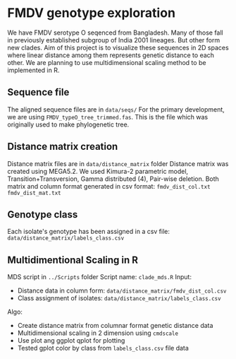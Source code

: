 # FMDV genotype exploration

We have FMDV serotype O seqenced from Bangladesh. Many of those fall in previously established subgroup of India 2001 lineages. But other form new clades. Aim of this project is to visualize these sequences in 2D spaces where linear distance among them represents genetic distance to each other. We are planning to use multidimensional scaling method to be implemented in R. 

## Sequence file

The aligned sequence files are in `data/seqs/`
For the primary development, we are using `FMDV_typeO_tree_trimmed.fas`. This is the file which was originally used to make phylogenetic tree.

## Distance matrix creation

Distance matrix files are in `data/distance_matrix` folder
Distance matrix was created using MEGA5.2. We used Kimura-2 parametric model, Transition+Transversion, Gamma distributed (4), Pair-wise deletion. Both matrix and column format generated in csv format:
	`fmdv_dist_col.txt`
	`fmdv_dist_mat.txt`

## Genotype class

Each isolate's genotype has been assigned in a csv file: `data/distance_matrix/labels_class.csv` 

## Multidimentional Scaling in R
MDS script in `../Scripts` folder
Script name: `clade_mds.R`
Input:
- Distance data in column form: `data/distance_matrix/fmdv_dist_col.csv`
- Class assignment of isolates: `data/distance_matrix/labels_class.csv`

Algo:
- Create distance matrix from columnar format genetic distance data
- Multidimensional scaling in 2 dimension using `cmdscale`
- Use plot ang ggplot qplot for plotting
- Tested gplot color by class from `labels_class.csv` file data




